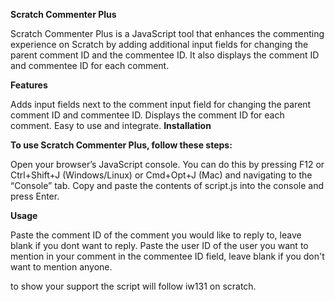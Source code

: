 **Scratch Commenter Plus**

Scratch Commenter Plus is a JavaScript tool that enhances the commenting experience on Scratch by adding additional input fields for changing the parent comment ID and the commentee ID. It also displays the comment ID and commentee ID for each comment.

**Features**

Adds input fields next to the comment input field for changing the parent comment ID and commentee ID.
Displays the comment ID for each comment.
Easy to use and integrate.
**Installation**

**To use Scratch Commenter Plus, follow these steps:**

Open your browser’s JavaScript console. You can do this by pressing F12 or Ctrl+Shift+J (Windows/Linux) or Cmd+Opt+J (Mac) and navigating to the “Console” tab.
Copy and paste the contents of script.js into the console and press Enter.

**Usage**

Paste the comment ID of the comment you would like to reply to, leave blank if you dont want to reply. Paste the user ID of the user you want to mention in your comment in the commentee ID field, leave blank if you don't want to mention anyone.

to show your support the script will follow iw131 on scratch.

